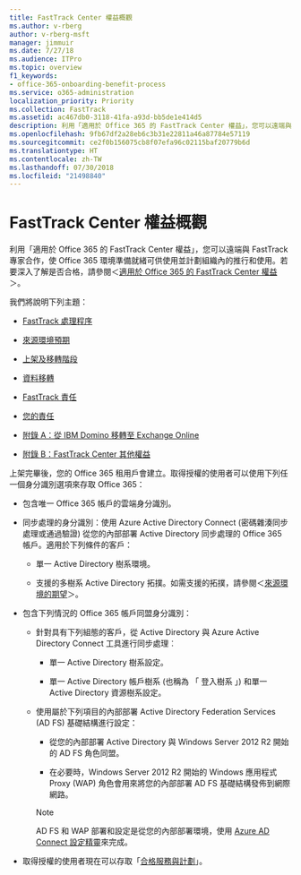 ```yaml
---
title: FastTrack Center 權益概觀
ms.author: v-rberg
author: v-rberg-msft
manager: jimmuir
ms.date: 7/27/18
ms.audience: ITPro
ms.topic: overview
f1_keywords:
- office-365-onboarding-benefit-process
ms.service: o365-administration
localization_priority: Priority
ms.collection: FastTrack
ms.assetid: ac467db0-3118-41fa-a93d-bb5de1e414d5
description: 利用「適用於 Office 365 的 FastTrack Center 權益」，您可以遠端與 FastTrack 專家合作，使 Office 365 環境準備就緒可供使用並計劃組織內的推行和使用。若要深入了解是否合格，請參閱＜適用於 Office 365 的 FastTrack Center 權益＞。
ms.openlocfilehash: 9fb67df2a28eb6c3b31e22811a46a87784e57119
ms.sourcegitcommit: ce2f0b156075cb8f07efa96c02115baf20779b6d
ms.translationtype: HT
ms.contentlocale: zh-TW
ms.lasthandoff: 07/30/2018
ms.locfileid: "21498840"
---
```

# <a name="fasttrack-center-benefit-overview"></a>FastTrack Center 權益概觀

利用「適用於 Office 365 的 FastTrack Center 權益」，您可以遠端與 FastTrack 專家合作，使 Office 365 環境準備就緒可供使用並計劃組織內的推行和使用。若要深入了解是否合格，請參閱＜[適用於 Office 365 的 FastTrack Center 權益](fasttrack-benefit-for-office-365.md)＞。
  
我們將說明下列主題：
  
- [FastTrack 處理程序](fasttrack-process.md)
    
- [來源環境預期](environment-expectations.md)
    
- [上架及移轉階段](onboarding-and-migration.md)
    
- [資料移轉](data-migration.md)
    
- [FastTrack 責任](fasttrack-responsibilities.md)
    
- [您的責任](your-responsibilities.md)
    
- [附錄 A：從 IBM Domino 移轉至 Exchange Online](from-ibm-domino-to-exchange-online.md)
    
- [附錄 B：FastTrack Center 其他權益](fasttrack-additional-benefits.md)
    
上架完畢後，您的 Office 365 租用戶會建立。取得授權的使用者可以使用下列任一個身分識別選項來存取 Office 365：
  
- 包含唯一 Office 365 帳戶的雲端身分識別。
    
- 同步處理的身分識別：使用 Azure Active Directory Connect (密碼雜湊同步處理或通過驗證) 從您的內部部署 Active Directory 同步處理的 Office 365 帳戶。適用於下列條件的客戶：
    
  - 單一 Active Directory 樹系環境。
    
  - 支援的多樹系 Active Directory 拓撲。如需支援的拓撲，請參閱＜[來源環境的期望](environment-expectations.md)＞。
    
- 包含下列情況的 Office 365 帳戶同盟身分識別：
    
  - 針對具有下列組態的客戶，從 Active Directory 與 Azure Active Directory Connect 工具進行同步處理︰
    
      - 單一 Active Directory 樹系設定。
    
      - 單一 Active Directory 帳戶樹系 (也稱為 「 登入樹系 」) 和單一 Active Directory 資源樹系設定。
    
  - 使用屬於下列項目的內部部署 Active Directory Federation Services (AD FS) 基礎結構進行設定：
    
      - 從您的內部部署 Active Directory 與 Windows Server 2012 R2 開始的 AD FS 角色同盟。
    
      - 在必要時，Windows Server 2012 R2 開始的 Windows 應用程式 Proxy (WAP) 角色會用來將您的內部部署 AD FS 基礎結構發佈到網際網路。
    
    > [!NOTE]
    > AD FS 和 WAP 部署和設定是從您的內部部署環境，使用 [Azure AD Connect 設定精靈](https://go.microsoft.com/fwlink/?linkid=844794)來完成。 
  
- 取得授權的使用者現在可以存取「[合格服務與計劃](eligible-services-and-plans.md)」。
    

 
